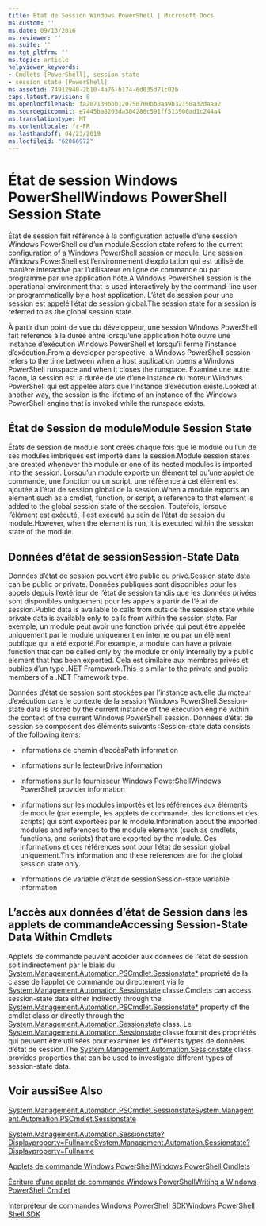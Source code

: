 ```yaml
---
title: État de Session Windows PowerShell | Microsoft Docs
ms.custom: ''
ms.date: 09/13/2016
ms.reviewer: ''
ms.suite: ''
ms.tgt_pltfrm: ''
ms.topic: article
helpviewer_keywords:
- Cmdlets [PowerShell], session state
- session state [PowerShell]
ms.assetid: 74912940-2b10-4a76-b174-6d035d71c02b
caps.latest.revision: 8
ms.openlocfilehash: fa207130bbb120750780bb0aa9b32150a32daaa2
ms.sourcegitcommit: e7445ba8203da304286c591ff513900ad1c244a4
ms.translationtype: MT
ms.contentlocale: fr-FR
ms.lasthandoff: 04/23/2019
ms.locfileid: "62066972"
---
```

# <a name="windows-powershell-session-state"></a><span data-ttu-id="16fb6-102">État de session Windows PowerShell</span><span class="sxs-lookup"><span data-stu-id="16fb6-102">Windows PowerShell Session State</span></span>

<span data-ttu-id="16fb6-103">État de session fait référence à la configuration actuelle d’une session Windows PowerShell ou d’un module.</span><span class="sxs-lookup"><span data-stu-id="16fb6-103">Session state refers to the current configuration of a Windows PowerShell session or module.</span></span> <span data-ttu-id="16fb6-104">Une session Windows PowerShell est l’environnement d’exploitation qui est utilisé de manière interactive par l’utilisateur en ligne de commande ou par programme par une application hôte.</span><span class="sxs-lookup"><span data-stu-id="16fb6-104">A Windows PowerShell session is the operational environment that is used interactively by the command-line user or programmatically by a host application.</span></span> <span data-ttu-id="16fb6-105">L’état de session pour une session est appelé l’état de session global.</span><span class="sxs-lookup"><span data-stu-id="16fb6-105">The session state for a session is referred to as the global session state.</span></span>

<span data-ttu-id="16fb6-106">À partir d’un point de vue du développeur, une session Windows PowerShell fait référence à la durée entre lorsqu’une application hôte ouvre une instance d’exécution Windows PowerShell et lorsqu’il ferme l’instance d’exécution.</span><span class="sxs-lookup"><span data-stu-id="16fb6-106">From a developer perspective, a Windows PowerShell session refers to the time between when a host application opens a Windows PowerShell runspace and when it closes the runspace.</span></span> <span data-ttu-id="16fb6-107">Examiné une autre façon, la session est la durée de vie d’une instance du moteur Windows PowerShell qui est appelée alors que l’instance d’exécution existe.</span><span class="sxs-lookup"><span data-stu-id="16fb6-107">Looked at another way, the session is the lifetime of an instance of the Windows PowerShell engine that is invoked while the runspace exists.</span></span>

## <a name="module-session-state"></a><span data-ttu-id="16fb6-108">État de Session de module</span><span class="sxs-lookup"><span data-stu-id="16fb6-108">Module Session State</span></span>

<span data-ttu-id="16fb6-109">États de session de module sont créés chaque fois que le module ou l’un de ses modules imbriqués est importé dans la session.</span><span class="sxs-lookup"><span data-stu-id="16fb6-109">Module session states are created whenever the module or one of its nested modules is imported into the session.</span></span> <span data-ttu-id="16fb6-110">Lorsqu’un module exporte un élément tel qu’une applet de commande, une fonction ou un script, une référence à cet élément est ajoutée à l’état de session global de la session.</span><span class="sxs-lookup"><span data-stu-id="16fb6-110">When a module exports an element such as a cmdlet, function, or script, a reference to that element is added to the global session state of the session.</span></span> <span data-ttu-id="16fb6-111">Toutefois, lorsque l’élément est exécuté, il est exécuté au sein de l’état de session du module.</span><span class="sxs-lookup"><span data-stu-id="16fb6-111">However, when the element is run, it is executed within the session state of the module.</span></span>

## <a name="session-state-data"></a><span data-ttu-id="16fb6-112">Données d’état de session</span><span class="sxs-lookup"><span data-stu-id="16fb6-112">Session-State Data</span></span>

<span data-ttu-id="16fb6-113">Données d’état de session peuvent être public ou privé.</span><span class="sxs-lookup"><span data-stu-id="16fb6-113">Session state data can be public or private.</span></span> <span data-ttu-id="16fb6-114">Données publiques sont disponibles pour les appels depuis l’extérieur de l’état de session tandis que les données privées sont disponibles uniquement pour les appels à partir de l’état de session.</span><span class="sxs-lookup"><span data-stu-id="16fb6-114">Public data is available to calls from outside the session state while private data is available only to calls from within the session state.</span></span> <span data-ttu-id="16fb6-115">Par exemple, un module peut avoir une fonction privée qui peut être appelée uniquement par le module uniquement en interne ou par un élément publique qui a été exporté.</span><span class="sxs-lookup"><span data-stu-id="16fb6-115">For example, a module can have a private function that can be called only by the module or only internally by a public element that has been exported.</span></span> <span data-ttu-id="16fb6-116">Cela est similaire aux membres privés et publics d’un type .NET Framework.</span><span class="sxs-lookup"><span data-stu-id="16fb6-116">This is similar to the private and public members of a .NET Framework type.</span></span>

<span data-ttu-id="16fb6-117">Données d’état de session sont stockées par l’instance actuelle du moteur d’exécution dans le contexte de la session Windows PowerShell.</span><span class="sxs-lookup"><span data-stu-id="16fb6-117">Session-state data is stored by the current instance of the execution engine within the context of the current Windows PowerShell session.</span></span> <span data-ttu-id="16fb6-118">Données d’état de session se composent des éléments suivants :</span><span class="sxs-lookup"><span data-stu-id="16fb6-118">Session-state data consists of the following items:</span></span>

- <span data-ttu-id="16fb6-119">Informations de chemin d’accès</span><span class="sxs-lookup"><span data-stu-id="16fb6-119">Path information</span></span>

- <span data-ttu-id="16fb6-120">Informations sur le lecteur</span><span class="sxs-lookup"><span data-stu-id="16fb6-120">Drive information</span></span>

- <span data-ttu-id="16fb6-121">Informations sur le fournisseur Windows PowerShell</span><span class="sxs-lookup"><span data-stu-id="16fb6-121">Windows PowerShell provider information</span></span>

- <span data-ttu-id="16fb6-122">Informations sur les modules importés et les références aux éléments de module (par exemple, les applets de commande, des fonctions et des scripts) qui sont exportées par le module.</span><span class="sxs-lookup"><span data-stu-id="16fb6-122">Information about the imported modules and references to the module elements (such as cmdlets, functions, and scripts) that are exported by the module.</span></span> <span data-ttu-id="16fb6-123">Ces informations et ces références sont pour l’état de session global uniquement.</span><span class="sxs-lookup"><span data-stu-id="16fb6-123">This information and these references are for the global session state only.</span></span>

- <span data-ttu-id="16fb6-124">Informations de variable d’état de session</span><span class="sxs-lookup"><span data-stu-id="16fb6-124">Session-state variable information</span></span>

## <a name="accessing-session-state-data-within-cmdlets"></a><span data-ttu-id="16fb6-125">L’accès aux données d’état de Session dans les applets de commande</span><span class="sxs-lookup"><span data-stu-id="16fb6-125">Accessing Session-State Data Within Cmdlets</span></span>

<span data-ttu-id="16fb6-126">Applets de commande peuvent accéder aux données de l’état de session soit indirectement par le biais du [System.Management.Automation.PSCmdlet.Sessionstate\*](/dotnet/api/System.Management.Automation.PSCmdlet.SessionState) propriété de la classe de l’applet de commande ou directement via le [ System.Management.Automation.Sessionstate](/dotnet/api/System.Management.Automation.SessionState) classe.</span><span class="sxs-lookup"><span data-stu-id="16fb6-126">Cmdlets can access session-state data either indirectly through the [System.Management.Automation.PSCmdlet.Sessionstate\*](/dotnet/api/System.Management.Automation.PSCmdlet.SessionState) property of the cmdlet class or directly through the [System.Management.Automation.Sessionstate](/dotnet/api/System.Management.Automation.SessionState) class.</span></span> <span data-ttu-id="16fb6-127">Le [System.Management.Automation.Sessionstate](/dotnet/api/System.Management.Automation.SessionState) classe fournit des propriétés qui peuvent être utilisées pour examiner les différents types de données d’état de session.</span><span class="sxs-lookup"><span data-stu-id="16fb6-127">The [System.Management.Automation.Sessionstate](/dotnet/api/System.Management.Automation.SessionState) class provides properties that can be used to investigate different types of session-state data.</span></span>

## <a name="see-also"></a><span data-ttu-id="16fb6-128">Voir aussi</span><span class="sxs-lookup"><span data-stu-id="16fb6-128">See Also</span></span>

[<span data-ttu-id="16fb6-129">System.Management.Automation.PSCmdlet.Sessionstate</span><span class="sxs-lookup"><span data-stu-id="16fb6-129">System.Management.Automation.PSCmdlet.Sessionstate</span></span>](/dotnet/api/System.Management.Automation.PSCmdlet.SessionState)

[<span data-ttu-id="16fb6-130">System.Management.Automation.Sessionstate?Displayproperty=Fullname</span><span class="sxs-lookup"><span data-stu-id="16fb6-130">System.Management.Automation.Sessionstate?Displayproperty=Fullname</span></span>](/dotnet/api/System.Management.Automation.SessionState)

[<span data-ttu-id="16fb6-131">Applets de commande Windows PowerShell</span><span class="sxs-lookup"><span data-stu-id="16fb6-131">Windows PowerShell Cmdlets</span></span>](./cmdlet-overview.md)

[<span data-ttu-id="16fb6-132">Écriture d’une applet de commande Windows PowerShell</span><span class="sxs-lookup"><span data-stu-id="16fb6-132">Writing a Windows PowerShell Cmdlet</span></span>](./writing-a-windows-powershell-cmdlet.md)

[<span data-ttu-id="16fb6-133">Interpréteur de commandes Windows PowerShell SDK</span><span class="sxs-lookup"><span data-stu-id="16fb6-133">Windows PowerShell Shell SDK</span></span>](../windows-powershell-reference.md)
